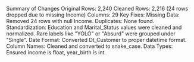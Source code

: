 Summary of Changes
Original Rows: 2,240
Cleaned Rows: 2,216 (24 rows dropped due to missing Income)
Columns: 29
Key Fixes:
Missing Data: Removed 24 rows with null Income.
Duplicates: None found.
Standardization:
Education and Marital_Status values were cleaned and normalized.
Rare labels like "YOLO" or "Absurd" were grouped under "Single".
Date Format:
Converted Dt_Customer to proper datetime format.
Column Names:
Cleaned and converted to snake_case.
Data Types:
Ensured income is float, year_birth is int.
